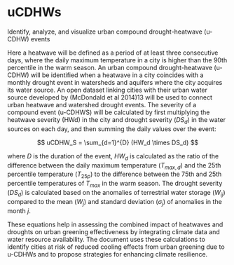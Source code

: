 # uCDHWs
Identify, analyze, and visualize urban compound drought-heatwave (u-CDHW) events

Here a heatwave will be defined as a period of at least three consecutive days, where the daily maximum temperature in a city is higher than the 90th percentile in the warm season. An urban compound drought-heatwave (u-CDHW) will be identified when a heatwave in a city coincides with a monthly drought event in watersheds and aquifers where the city acquires its water source. An open dataset linking cities with their urban water source developed by (McDondald et al 2014)13 will be used to connect urban heatwave and watershed drought events. The severity of a compound event (u-CDHWS) will be calculated by first multiplying the heatwave severity (HWd) in the city and drought severity ($DS_d$) in the water sources on each day, and then summing the daily values over the event:

$$
uCDHW_S = \sum_{d=1}^{D} (HW_d \times DS_d)
$$

where $D$ is the duration of the event, $HW_d$ is calculated as the ratio of the difference between the daily maximum temperature ($T_{max,d}$) and the 25th percentile temperature ($T_{25p}$) to the difference between the 75th and 25th percentile temperatures of $T_{max}$ in the warm season. The drought severity ($DS_d$) is calculated based on the anomalies of terrestrial water storage ($W_{ij}$) compared to the mean ($W_j$) and standard deviation ($\sigma_j$) of anomalies in the month $j$.

These equations help in assessing the combined impact of heatwaves and droughts on urban greening effectiveness by integrating climate data and water resource availability. The document uses these calculations to identify cities at risk of reduced cooling effects from urban greening due to u-CDHWs and to propose strategies for enhancing climate resilience.
